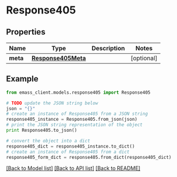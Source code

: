 # Response405


## Properties
Name | Type | Description | Notes
------------ | ------------- | ------------- | -------------
**meta** | [**Response405Meta**](Response405Meta.md) |  | [optional] 

## Example

```python
from emass_client.models.response405 import Response405

# TODO update the JSON string below
json = "{}"
# create an instance of Response405 from a JSON string
response405_instance = Response405.from_json(json)
# print the JSON string representation of the object
print Response405.to_json()

# convert the object into a dict
response405_dict = response405_instance.to_dict()
# create an instance of Response405 from a dict
response405_form_dict = response405.from_dict(response405_dict)
```
[[Back to Model list]](../README.md#documentation-for-models) [[Back to API list]](../README.md#documentation-for-api-endpoints) [[Back to README]](../README.md)


